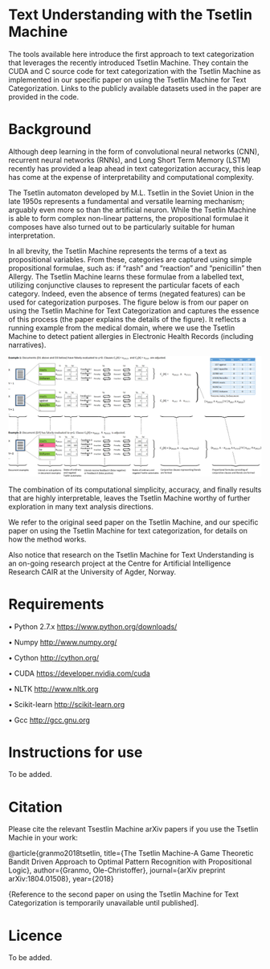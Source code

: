 # Text Understanding with the Tsetlin Machine
The tools available here introduce the first approach to text categorization that leverages the recently introduced Tsetlin Machine. They contain the CUDA and C source code for text categorization with the Tsetlin Machine as implemented in our specific paper on using the Tsetlin Machine for Text Categorization. Links to the publicly available datasets used in the paper are provided in the code.

# Background
Although deep learning in the form of convolutional neural networks (CNN), recurrent neural networks (RNNs), and Long Short Term Memory (LSTM) recently has provided a leap ahead in text categorization accuracy, this leap has come at the expense of interpretability and computational complexity. 

The Tsetlin automaton developed by M.L. Tsetlin in the Soviet Union in the late 1950s represents a fundamental and versatile learning mechanism; arguably even more so than the artificial neuron. While the Tsetlin Machine is able to form complex non-linear patterns, the propositional formulae it composes have also turned out to be particularly suitable for human interpretation.

In all brevity, the Tsetlin Machine represents the terms of a text as propositional variables. From these, categories are captured using simple propositional formulae, such as:  if “rash” and “reaction” and “penicillin” then Allergy. The Tsetlin Machine learns these formulae from a labelled text, utilizing conjunctive clauses to represent the particular facets of each category.  Indeed, even the absence of terms (negated features) can be used for categorization purposes. The figure below is from our paper on using the Tsetlin Machine for Text Categorization and captures the essence of this process (the paper explains the details of the figure). It reflects a running example from the medical domain, where we use the Tsetlin Machine to detect patient allergies in Electronic Health Records (including narratives). 

![alt text](https://raw.githubusercontent.com/bluebyte9001/TextUnderstandingTsetlinMachine/master/Figure4.tif)

The combination of its computational simplicity, accuracy, and finally results that are highly interpretable, leaves the Tsetlin Machine worthy of further exploration in many text analysis directions.  

We refer to the original seed paper on the Tsetlin Machine, and our specific paper on using the Tsetlin Machine for text categorization, for details on how the method works.

Also notice that research on the Tsetlin Machine for Text Understanding is an on-going research project at the Centre for Artificial Intelligence Research CAIR at the University of Agder, Norway. 

# Requirements
•	Python 2.7.x https://www.python.org/downloads/

•	Numpy http://www.numpy.org/

•	Cython http://cython.org/

•	CUDA https://developer.nvidia.com/cuda

•	NLTK http://www.nltk.org

•	Scikit-learn http://scikit-learn.org

•	Gcc http://gcc.gnu.org


# Instructions for use
To be added.

# Citation
Please cite the relevant Tsestlin Machine arXiv papers if you use the Tsetlin Machie in your work:

@article{granmo2018tsetlin, 
title={The Tsetlin Machine-A Game Theoretic Bandit Driven Approach to Optimal Pattern Recognition with Propositional Logic}, 
author={Granmo, Ole-Christoffer}, 
journal={arXiv preprint arXiv:1804.01508}, year={2018} 

{Reference to the second paper on using the Tsetlin Machine for Text Categorization is temporarily unavailable until published]. 

# Licence
To be added.
